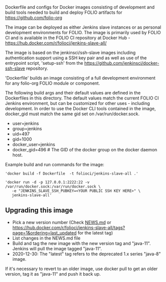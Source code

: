 Dockerfile and configs for Docker images consisting of development and build
tools needed to build and deploy FOLIO artifacts for https://github.com/folio-org

The image can be deployed as either Jenkins slave instances or as personal development
environments for FOLIO.  The image is primarily used by FOLIO CI and is available
in the FOLIO CI repository at Docker Hub - https://hub.docker.com/r/folioci/jenkins-slave-all/

The image is based on the jenkinsci/ssh-slave images including authentication support
using a SSH key pair and as well as use of the entrypoint script, 'setup-ssh' from the
https://github.com/jenkinsci/docker-ssh-slave repository.

'Dockerfile' builds an image consisting of a full development environment for any
folio-org FOLIO module or component.

The following build args and their default values are defined in the Dockerfiles
in this directory.  The default values match the current FOLIO CI Jenkins environment,
but can be customized for other uses - including development. In order to use the
Docker CLI tools contained in the image, docker_gid must match the same gid set on
/var/run/docker.sock.


 * user=jenkins
 * group=jenkins
 * uid=497
 * gid=1000
 * docker_user=jenkins
 * docker_gid=496  # The GID of the docker group on the docker daemon host.

Example build and run commands for the image:

```
'docker build -f Dockerfile  -t folioci/jenkins-slave-all .'

'docker run -d -p 127.0.0.1:2222:22 -v /var/run/docker.sock:/var/run/docker.sock \
   -e "JENKINS_SLAVE_SSH_PUBKEY=<YOUR PUBLIC SSH KEY HERE>" \
   jenkins-slave-all'
```

## Upgrading this image
* Pick a new version number (Check [NEWS.md](NEWS.md) or https://hub.docker.com/r/folioci/jenkins-slave-all/tags?page=1&ordering=last_updated for the latest tag)
* List changes in the NEWS.md file
* Build and tag the new image with the new version tag and "java-11". Jenkins will pull the image tagged "java-11".
* 2020-12-30: The "latest" tag refers to the deprecated 1.x series "java-8" image.

If it's necessary to revert to an older image, use docker pull to get an older version, tag it as "java-11" and push it back up.

